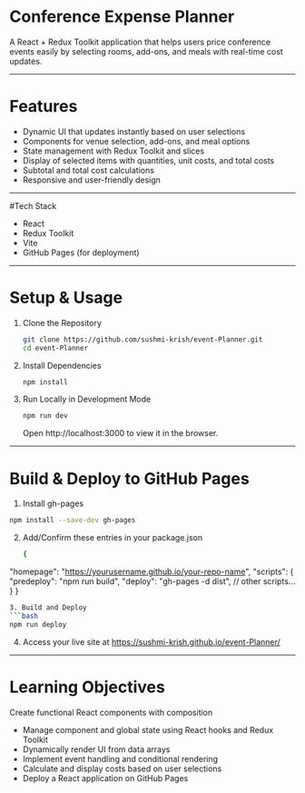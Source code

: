 # Conference Expense Planner

A React + Redux Toolkit application that helps users price conference events easily by selecting rooms, add-ons, and meals with real-time cost updates.

-----
# Features
- Dynamic UI that updates instantly based on user selections
- Components for venue selection, add-ons, and meal options
- State management with Redux Toolkit and slices
- Display of selected items with quantities, unit costs, and total costs
- Subtotal and total cost calculations
- Responsive and user-friendly design
----
#Tech Stack
 - React
 - Redux Toolkit
 - Vite
 - GitHub Pages (for deployment)
-----
# Setup & Usage

1. Clone the Repository
   ```bash
   git clone https://github.com/sushmi-krish/event-Planner.git
   cd event-Planner
   ```
2. Install Dependencies
   ```bash
   npm install
   ```
3. Run Locally in Development Mode
   ```bash
   npm run dev
   ```
   Open http://localhost:3000 to view it in the browser.
---
# Build & Deploy to GitHub Pages
1. Install gh-pages
```bash
npm install --save-dev gh-pages
```
2. Add/Confirm these entries in your package.json
   ```bash
   {
  "homepage": "https://yourusername.github.io/your-repo-name",
  "scripts": {
    "predeploy": "npm run build",
    "deploy": "gh-pages -d dist",
    // other scripts...
  }
}
```bash
3. Build and Deploy
```bash
npm run deploy
```

4. Access your live site at
   https://sushmi-krish.github.io/event-Planner/
----
# Learning Objectives
Create functional React components with composition
- Manage component and global state using React hooks and Redux Toolkit
- Dynamically render UI from data arrays
- Implement event handling and conditional rendering
- Calculate and display costs based on user selections
- Deploy a React application on GitHub Pages
